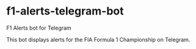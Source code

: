 # f1-alerts-telegram-bot
F1 Alerts bot for Telegram

This bot displays alerts for the FIA Formula 1 Championship on Telegram.

